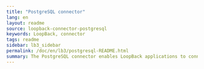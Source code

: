 ```yaml
---
title: "PostgreSQL connector"
lang: en
layout: readme
source: loopback-connector-postgresql
keywords: LoopBack, connector
tags: readme
sidebar: lb3_sidebar
permalink: /doc/en/lb3/postgresql-README.html
summary: The PostgreSQL connector enables LoopBack applications to connect to PostgreSQL data sources.
---
```


